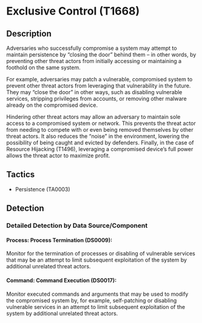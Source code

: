 # Exclusive Control (T1668)

## Description
Adversaries who successfully compromise a system may attempt to maintain persistence by “closing the door” behind them  – in other words, by preventing other threat actors from initially accessing or maintaining a foothold on the same system. 

For example, adversaries may patch a vulnerable, compromised system to prevent other threat actors from leveraging that vulnerability in the future. They may “close the door” in other ways, such as disabling vulnerable services, stripping privileges from accounts, or removing other malware already on the compromised device.

Hindering other threat actors may allow an adversary to maintain sole access to a compromised system or network. This prevents the threat actor from needing to compete with or even being removed themselves by other threat actors. It also reduces the “noise” in the environment, lowering the possibility of being caught and evicted by defenders. Finally, in the case of Resource Hijacking (T1496), leveraging a compromised device’s full power allows the threat actor to maximize profit.

## Tactics
- Persistence (TA0003)

## Detection

### Detailed Detection by Data Source/Component
#### Process: Process Termination (DS0009): 
Monitor for the termination of processes or disabling of vulnerable services that may be an attempt to limit subsequent exploitation of the system by additional unrelated threat actors.


#### Command: Command Execution (DS0017): 
Monitor executed commands and arguments that may be used to modify the compromised system by, for example, self-patching or disabling vulnerable services in an attempt to limit subsequent exploitation of the system by additional unrelated threat actors.

